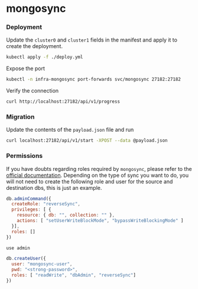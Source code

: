 # mongosync

### Deployment

Update the `cluster0` and `cluster1` fields in the manifest and apply it to create the deployment.

```bash
kubectl apply -f ./deploy.yml
```

Expose the port

```bash
kubectl -n infra-mongosync port-forwards svc/mongosync 27182:27182
```

Verify the connection

```bash
curl http://localhost:27182/api/v1/progress
```

### Migration

Update the contents of the `payload.json` file and run

```bash
curl localhost:27182/api/v1/start -XPOST --data @payload.json
```

### Permissions

If you have doubts regarding roles required by `mongosync`, please refer to the [official documentation](https://www.mongodb.com/docs/cluster-to-cluster-sync/current/connecting/onprem-to-onprem/#roles).
Depending on the type of sync you want to do, you will not need to create the following role and user for the source and destination dbs, this is just an example.

```js
db.adminCommand({
  createRole: "reverseSync",
  privileges: [ {
    resource: { db: "", collection: "" },
    actions: [ "setUserWriteBlockMode", "bypassWriteBlockingMode" ]
  }],
  roles: []
})

use admin

db.createUser({
  user: "mongosync-user",
  pwd: "<strong-password>",
  roles: [ "readWrite", "dbAdmin", "reverseSync"]
})
```
